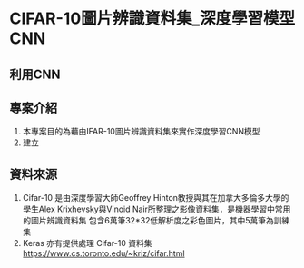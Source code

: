 # CIFAR-10圖片辨識資料集_深度學習模型CNN
## 利用CNN

## 專案介紹

1. 本專案目的為藉由IFAR-10圖片辨識資料集來實作深度學習CNN模型
2. 建立

## 資料來源

1. Cifar-10 是由深度學習大師Geoffrey Hinton教授與其在加拿大多倫多大學的學生Alex Krixhevsky與Vinoid Nair所整理之影像資料集，是機器學習中常用的圖片辨識資料集
包含6萬筆32*32低解析度之彩色圖片，其中5萬筆為訓練集
2. Keras 亦有提供處理 Cifar-10 資料集
https://www.cs.toronto.edu/~kriz/cifar.html
